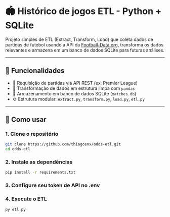 # 🏟️ Histórico de jogos ETL - Python + SQLite

Projeto simples de ETL (Extract, Transform, Load) que coleta dados de partidas de futebol usando a API da [Football-Data.org](https://www.football-data.org/), transforma os dados relevantes e armazena em um banco de dados SQLite para futuras análises.

---

## 📌 Funcionalidades

- 🔁 Requisição de partidas via API REST (ex: Premier League)
- 🧹 Transformação de dados em estrutura limpa com `pandas`
- 💾 Armazenamento em banco de dados SQLite (`matches.db`)
- ⚙️ Estrutura modular: `extract.py`, `transform.py`, `load.py`, `etl.py`

---

## 🚀 Como usar

### 1. Clone o repositório

```bash
git clone https://github.com/thiagosnx/odds-etl.git
cd odds-etl
```
### 2. Instale as dependências
```bash
pip install -r requirements.txt
```

### 3. Configure seu token de API no .env


### 4. Execute o ETL
```bash
py etl.py
```



